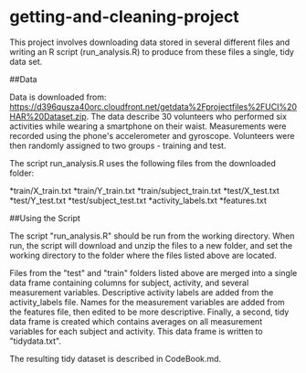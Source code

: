 # getting-and-cleaning-project

This project involves downloading data stored in several different files and writing an R script (run_analysis.R) to produce from these files a single, tidy data set.

##Data

Data is downloaded from: https://d396qusza40orc.cloudfront.net/getdata%2Fprojectfiles%2FUCI%20HAR%20Dataset.zip. The data describe 30 volunteers who performed six activities while wearing a smartphone on their waist. Measurements were recorded using the phone's accelerometer and gyroscope. Volunteers were then randomly assigned to two groups - training and test. 

The script run_analysis.R uses the following files from the downloaded folder:

*train/X_train.txt
*train/Y_train.txt
*train/subject_train.txt
*test/X_test.txt
*test/Y_test.txt
*test/subject_test.txt
*activity_labels.txt
*features.txt

##Using the Script

The script "run_analysis.R" should be run from the working directory. When run, the script will download and unzip the files to a new folder, and set the working directory to the folder where the files listed above are located.

Files from the "test" and "train" folders listed above are merged into a single data frame containing columns for subject, activity, and several measurement variables. Descriptive activity labels are added from the activity_labels file. Names for the measurement variables are added from the features file, then edited to be more descriptive. Finally, a second, tidy data frame is created which contains averages on all measurement variables for each subject and activity. This data frame is written to "tidydata.txt".

The resulting tidy dataset is described in CodeBook.md.
